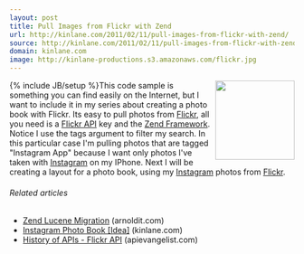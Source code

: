 ```yaml
---
layout: post
title: Pull Images from Flickr with Zend
url: http://kinlane.com/2011/02/11/pull-images-from-flickr-with-zend/
source: http://kinlane.com/2011/02/11/pull-images-from-flickr-with-zend/
domain: kinlane.com
image: http://kinlane-productions.s3.amazonaws.com/flickr.jpg
---
```

{% include JB/setup %}<a href="http://www.flickr.com" target="_blank"><img class="c1" src="http://kinlane-productions.s3.amazonaws.com/flickr.jpg" alt="" width="140" align="right" /></a>This code sample is something you can find easily on the Internet, but I want to include it in my series about creating a photo book with Flickr. Its easy to pull photos from <a href="http://www.flickr.com">Flickr</a>, all you need is a <a href="http://www.flickr.com/services/api/" target="_blank">Flickr API</a> key and the <a href="http://framework.zend.com/" target="_blank">Zend Framework</a>. <script src="https://gist.github.com/823496.js?file=Pull%20Flickr%20with%20Zend" type="text/javascript">
</script>Notice I use the tags argument to filter my search. <script src="https://gist.github.com/823498.js?file=Instgram%20Tag%20Filter" type="text/javascript">
</script>In this particular case I'm pulling photos that are tagged "Instagram App" because I want only photos I've taken with <a href="http://instagr.am/" target="_blank">Instagram</a> on my IPhone. Next I will be creating a layout for a photo book, using my <a href="http://instagr.am/" target="_blank">Instagram</a> photos from <a href="http://blog.apievangelist.com/2011/02/09/history-of-apis-flickr-api/" target="_blank">Flickr</a>.
<h6 class="zemanta-related-title c2">
     Related articles
</h6>
<ul class="zemanta-article-ul">
     <li class="zemanta-article-ul-li">
          <a href="http://arnoldit.com/wordpress/2011/01/26/zend-lucene-migration/">Zend Lucene Migration</a> (arnoldit.com)
     </li>
     <li class="zemanta-article-ul-li">
          <a href="http://www.kinlane.com/2011/01/instagram-photo-book-idea/">Instagram Photo Book [Idea]</a> (kinlane.com)
     </li>
     <li class="zemanta-article-ul-li">
          <a href="http://blog.apievangelist.com/2011/02/09/history-of-apis-flickr-api/">History of APIs - Flickr API</a> (apievangelist.com)
     </li>
</ul>